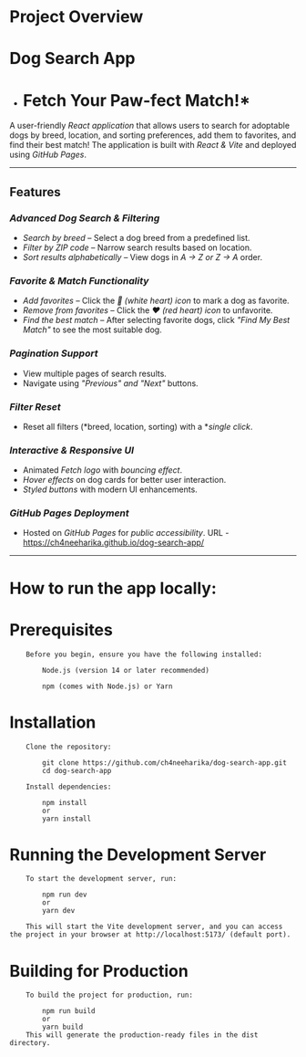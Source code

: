 # Project Overview
#  Dog Search App

* # Fetch Your Paw-fect Match!*

A user-friendly *React application* that allows users to search for adoptable dogs by breed, location, and sorting preferences, add them to favorites, and find their best match! The application is built with *React & Vite* and deployed using *GitHub Pages*.

---

##  Features

###  *Advanced Dog Search & Filtering*

- *Search by breed* – Select a dog breed from a predefined list.
- *Filter by ZIP code* – Narrow search results based on location.
- *Sort results alphabetically* – View dogs in *A → Z or Z → A* order.

###  *Favorite & Match Functionality*

- *Add favorites* – Click the *🤍 (white heart) icon* to mark a dog as favorite.
- *Remove from favorites* – Click the *❤ (red heart) icon* to unfavorite.
- *Find the best match* – After selecting favorite dogs, click *"Find My Best Match"* to see the most suitable dog.

###  *Pagination Support*

- View multiple pages of search results.
- Navigate using *"Previous" and "Next"* buttons.

###  *Filter Reset*

- Reset all filters (*breed, location, sorting) with a **single click*.

###  *Interactive & Responsive UI*

- Animated *Fetch logo* with *bouncing effect*.
- *Hover effects* on dog cards for better user interaction.
- *Styled buttons* with modern UI enhancements.

### *GitHub Pages Deployment*

- Hosted on *GitHub Pages* for *public accessibility*.
  URL - https://ch4neeharika.github.io/dog-search-app/

---



# How to run the app locally:
   # Prerequisites

        Before you begin, ensure you have the following installed:

            Node.js (version 14 or later recommended)

            npm (comes with Node.js) or Yarn
        
   # Installation

        Clone the repository:

            git clone https://github.com/ch4neeharika/dog-search-app.git
            cd dog-search-app

        Install dependencies:

            npm install
            or
            yarn install

   # Running the Development Server

        To start the development server, run:

            npm run dev
            or
            yarn dev

        This will start the Vite development server, and you can access the project in your browser at http://localhost:5173/ (default port).    

   # Building for Production

        To build the project for production, run:

            npm run build
            or
            yarn build
        This will generate the production-ready files in the dist directory.
